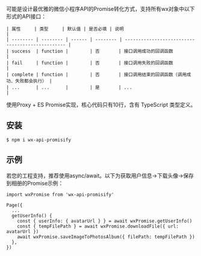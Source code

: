 可能是设计最优雅的微信小程序API的Promise转化方式，支持所有wx对象中以下形式的API接口：
```
| 属性     | 类型     | 默认值 | 是否必填 | 说明                                             |
| -------- | -------- | ------ | -------- | ------------------------------------------------ |
| success  | function |        | 否       | 接口调用成功的回调函数                           |
| fail     | function |        | 否       | 接口调用失败的回调函数                           |
| complete | function |        | 否       | 接口调用结束的回调函数（调用成功、失败都会执行） |
| ...      | ...      |        | 是       | ...                                              |

```

使用Proxy + ES Promise实现，核心代码只有10行，含有 TypeScript 类型定义。

## 安装
```
$ npm i wx-api-promisify
```

## 示例
若您的工程支持，推荐使用async/await。以下为获取用户信息->下载头像->保存到相册的Promise示例：
```
import wxPromise from 'wx-api-promisify'

Page({
  ...
  getUserInfo() {
    const { userInfo: { avatarUrl } } = await wxPromise.getUserInfo()
    const { tempFilePath } = await wxPromise.downloadFile({ url: avatarUrl })
    await wxPromise.saveImageToPhotosAlbum({ filePath: tempFilePath })
  },
})
```
